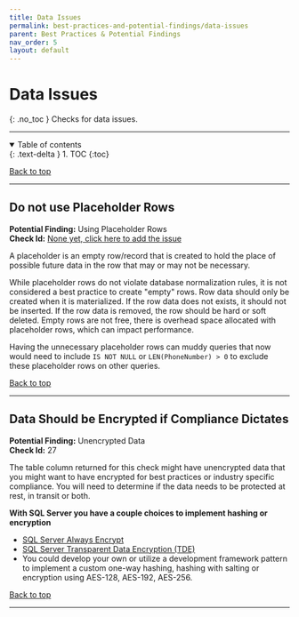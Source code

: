 ```yaml
---
title: Data Issues
permalink: best-practices-and-potential-findings/data-issues
parent: Best Practices & Potential Findings
nav_order: 5
layout: default
---
```


# Data Issues
{: .no_toc }
Checks for data issues.

---

<details open markdown="block">
  <summary>
    Table of contents
  </summary>
  {: .text-delta }
1. TOC
{:toc}
</details>

[Back to top](#top)

---

## Do not use Placeholder Rows 
**Potential Finding:** <a name="using-placeholder-rows"/>Using Placeholder Rows<br/>
**Check Id:** [None yet, click here to add the issue](https://github.com/EmergentSoftware/SQL-Server-Development-Assessment/issues/new?assignees=&labels=enhancement&template=feature_request.md&title=Using+Placeholder+Rows)

A placeholder is an empty row/record that is created to hold the place of possible future data in the row that may or may not be necessary.

While placeholder rows do not violate database normalization rules, it is not considered a best practice to create "empty" rows. Row data should only be created when it is materialized. If the row data does not exists, it should not be inserted. If the row data is removed, the row should be hard or soft deleted. Empty rows are not free, there is overhead space allocated with placeholder rows, which can impact performance.

 Having the unnecessary placeholder rows can muddy queries that now would need to include ```IS NOT NULL``` or ```LEN(PhoneNumber) > 0``` to exclude these placeholder rows on other queries.

[Back to top](#top)

---
## Data Should be Encrypted if Compliance Dictates
**Potential Finding:** <a name="unencrypted-data"/>Unencrypted Data<br/>
**Check Id:** 27

The table column returned for this check might have unencrypted data that you might want to have encrypted for best practices or industry specific compliance. You will need to determine if the data needs to be protected at rest, in transit or both.

**With SQL Server you have a couple choices to implement hashing or encryption**

- [SQL Server Always Encrypt](https://docs.microsoft.com/en-us/sql/relational-databases/security/encryption/always-encrypted-database-engine)
- [SQL Server Transparent Data Encryption (TDE)](https://docs.microsoft.com/en-us/sql/relational-databases/security/encryption/transparent-data-encryption)
- You could develop your own or utilize a development framework pattern to implement a custom one-way hashing, hashing with salting or encryption using AES-128, AES-192, AES-256.


[Back to top](#top)

---
<br>
<br>
<br>
<br>
<br>
<br>
<br>
<br>
<br>
<br>
<br>
<br>
<br>
<br>
<br>
<br>
<br>
<br>
<br>
<br>
<br>
<br>
<br>
<br>
<br>
<br>
<br>
<br>
<br>
<br>
<br>
<br>
<br>
<br>
<br>
<br>
<br>
